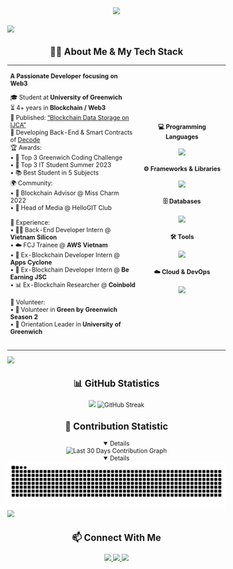 <!-- Animated greeting -->
<h1 align="center">
  <a href="https://git.io/typing-svg">
    <img src="https://readme-typing-svg.herokuapp.com/?lines=Hello,+World!;I'm+Pason.dev;Welcome+to+my+GitHub!&center=true&size=30&color=58a6ff">
  </a>
</h1>

<!-- Horizontal divider -->
<img src="https://user-images.githubusercontent.com/73097560/115834477-dbab4500-a447-11eb-908a-139a6edaec5c.gif">

<!-- Combined About Me & Technologies Section -->
<h2 align="center">👨‍💻 About Me & My Tech Stack</h2>

<table align="center" border="0">
  <tr>
    <td align="left" width="60%">
      <p>
        <b>A Passionate Developer focusing on Web3</b>
      </p>
      <p>
        🎓 Student at <b>University of Greenwich</b><br>
        ⏳ 4+ years in <b>Blockchain / Web3</b><br>
        📄 Published: <a href="https://www.ijcaonline.org/archives/volume185/number35/32917-2023923141/">“Blockchain Data Storage on IJCA”</a><br>
        🚀 Developing Back-End & Smart Contracts of <a href="https://app.decodenetwork.app/">Decode</a><br>
        🏆 Awards: <br>• 🥉 Top 3 Greenwich Coding Challenge <br>• 🥉 Top 3 IT Student Summer 2023<br>• 📚 Best Student in 5 Subjects<br>
        🌍 Community: <br>
        • 🤝 Blockchain Advisor @ Miss Charm 2022 <br>
        • 🎥 Head of Media @ HelloGIT Club<br>
        <br>
        💼 Experience:<br>
        • 👨‍💻 Back-End Developer Intern @ <b>Vietnam Silicon</b><br>
        • ☁️ FCJ Trainee @ <b>AWS Vietnam</b><br>
        • 🔗 Ex-Blockchain Developer Intern @ <b>Apps Cyclone</b><br>
        • 🔐 Ex-Blockchain Developer Intern @ <b>Be Earning JSC</b><br>
        • 📊 Ex-Blockchain Researcher @ <b>Coinbold</b><br>
        <br>
        🙌 Volunteer:<br>
        • 🌱 Volunteer in <b>Green by Greenwich Season 2</b><br>
        • 🧭 Orientation Leader in <b>University of Greenwich</b><br>
        <br>
      </p>
    </td>
    <td align="center" width="50%">
      <h4>💻 Programming Languages</h4>
      <p>
        <img src="https://skillicons.dev/icons?i=ts,python,solidity" />
      </p>
      <h4>⚙️ Frameworks & Libraries</h4>
      <p>
        <img src="https://skillicons.dev/icons?i=nodejs,nestjs,fastapi" />
      </p>
      <h4>🗄️ Databases</h4>
      <p>
        <img src="https://skillicons.dev/icons?i=mongodb,mysql,redis" />
      </p>
      <h4>🛠️ Tools</h4>
      <p>
        <img src="https://skillicons.dev/icons?i=github,linux,rabbitmq" />
      </p>
      <h4>☁️ Cloud & DevOps</h4>
      <p>
        <img src="https://skillicons.dev/icons?i=docker,aws,githubactions" />
      </p>
    </td>
  </tr>
</table>

<!-- Horizontal divider -->
<img src="https://user-images.githubusercontent.com/73097560/115834477-dbab4500-a447-11eb-908a-139a6edaec5c.gif">

<!-- GitHub Stats Section -->
<h2 align="center">📊 GitHub Statistics</h2>

<div align="center">
  <!-- GitHub Stats Card -->
  <img height="180em" src="https://github-readme-stats.vercel.app/api?username=Pasonnn&theme=tokyonight&show_icons=true&count_private=true" />
  <img src="https://github-readme-streak-stats.herokuapp.com/?user=Pasonnn&theme=tokyonight" alt="GitHub Streak" />
</div>
<!-- Yearly Contributions Section -->
<h2 align="center">📅 Contribution Statistic</h2>

<!-- Yearly contribution navigator -->
<div align="center">
  
  <details open>
    <img src="https://github-readme-activity-graph.vercel.app/graph?username=Pasonnn&theme=tokyo-night&hide_border=true&area=true&custom_title=Last%2030%20Days%20Contributions" alt="Last 30 Days Contribution Graph" />
  </details>

  <!-- Contribution calendar -->
  <details open>
    <img src="https://github.com/Pasonnn/Pasonnn/blob/output/github-contribution-grid-snake-dark.svg" alt="Contribution Calendar" />
  </details>
</div>

<!-- Horizontal divider -->
<img src="https://user-images.githubusercontent.com/73097560/115834477-dbab4500-a447-11eb-908a-139a6edaec5c.gif">

<!-- Connect Section -->
<h2 align="center">📫 Connect With Me</h2>

<p align="center">
  <a href="mailto:pason.dev@gmail.com">
    <img src="https://img.shields.io/badge/Email-D14836?style=for-the-badge&logo=gmail&logoColor=white"/>
  </a>
  <a href="https://github.com/Pasonnn">
    <img src="https://img.shields.io/badge/GitHub-100000?style=for-the-badge&logo=github&logoColor=white"/>
  </a>
  <a href="https://www.linkedin.com/in/Pasonnn/">
    <img src="https://img.shields.io/badge/LinkedIn-0077B5?style=for-the-badge&logo=linkedin&logoColor=white"/>
  </a>
</p>
